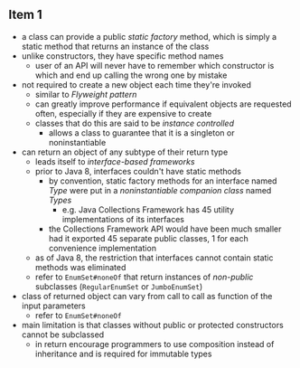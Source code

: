 ## Item 1

- a class can provide a public *static factory* method, which is simply a 
static method that returns an instance of the class
- unlike constructors, they have specific method names
  - user of an API will never have to remember which constructor is which and
  end up calling the wrong one by mistake
- not required to create a new object each time they're invoked
  - similar to *Flyweight pattern*
  - can greatly improve performance if equivalent objects are requested often, 
  especially if they are expensive to create
  - classes that do this are said to be *instance controlled*
    - allows a class to guarantee that it is a singleton or noninstantiable
- can return an object of any subtype of their return type
  - leads itself to *interface-based frameworks*
  - prior to Java 8, interfaces couldn't have static methods
    - by convention, static factory methods for an interface named *Type* were
    put in a *noninstantiable companion class* named *Types*
      - e.g. Java Collections Framework has 45 utility implementations of
      its interfaces 
    - the Collections Framework API would have been much smaller had it exported
    45 separate public classes, 1 for each convenience implementation
  - as of Java 8, the restriction that interfaces cannot contain static 
  methods was eliminated
  - refer to `EnumSet#noneOf` that return instances of *non-public* subclasses
    (`RegularEnumSet` or `JumboEnumSet`)
- class of returned object can vary from call to call as function of the input parameters
  - refer to `EnumSet#noneOf`
- main limitation is that classes without public or protected constructors
cannot be subclassed
  - in return encourage programmers to use composition instead of inheritance
  and is required for immutable types
